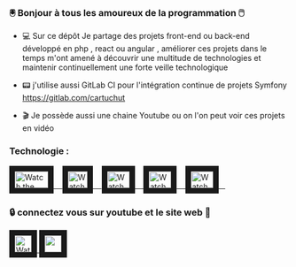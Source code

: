 ### :trackball: Bonjour à tous les amoureux de la programmation :computer_mouse:

- :computer: Sur ce dépôt Je partage des projets front-end ou back-end développé en php , react ou angular , améliorer ces projets dans le temps m'ont amené à découvrir une multitude de technologies et maintenir continuellement une forte veille technologique

- :pager: j'utilise aussi GitLab CI pour l'intégration continue de projets Symfony https://gitlab.com/cartuchut

- :clapper: Je possède aussi une chaine Youtube ou on l'on peut voir ces projets en vidéo

### Technologie :


<a href="#">
 <img width="60" height="30" src="https://upload.wikimedia.org/wikipedia/it/0/0e/Symfony.png" alt="Watch the video" width="240" height="180" border="10" />&nbsp; &nbsp; 
 </a>

<a href="#">
 <img width="35" height="30" src="https://cdn.pixabay.com/photo/2015/04/23/17/41/javascript-736400_960_720.png" alt="Watch the video" width="240" height="180" border="10" />&nbsp; &nbsp; 
 </a>

<a href="#">
 <img width="40" height="30" src="https://images.assetsdelivery.com/compings_v2/mo75/mo752103/mo75210300005.jpg" alt="Watch the video" width="240" height="180" border="10" />&nbsp; &nbsp; 
</a>

<a href="#">
 <img width="40" height="30" src="https://st2.depositphotos.com/thumbs/1796420/vector/5786/57860713/api_thumb_450.jpg?forcejpeg=true" alt="Watch the video" width="240" height="180" border="10" />&nbsp; &nbsp; 
</a>

<a href="#">
 <img width="40" height="30" src="https://img2.freepng.fr/20180816/wjj/kisspng-logo-mysql-5-einfhrung-programmierung-referen-mysql-5b758eb2670562.190553501534430898422.jpg" alt="Watch the video" width="240" height="180" border="10" />&nbsp; &nbsp; 
</a>



### :lock: connectez vous sur youtube et le site web :key:

<a href="https://www.youtube.com/channel/UCFV8c_CzIpVLV5BqbGL_z6A" target="_blank">
 <img width="30" height="30" src="https://cdn.icon-icons.com/icons2/2428/PNG/512/youtube_black_logo_icon_147044.png" alt="Watch the video" width="240" height="180" border="10" />
</a>

<a href="http://goxaweb.free.fr/" target="_blank">
 <img width="30" height="30" src="https://publicdomainvectors.org/photos/WWW-Icon-White-on-Grey.png" alt="" width="240" height="180" border="10"/ >
</a>

